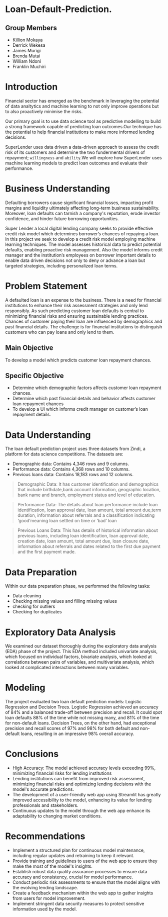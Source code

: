 # Loan-Default-Prediction.


## Group Members
* Killion Mokaya
* Derrick Wekesa
* James Murigi
* Brenda Mutai
* William Ndoni
* Franklin Muchiri

# Introduction

Financial sector has emerged as the benchmark in leveraging the potential of data analtytics and machine learning to not only improve operations but to also proactively minimise the risks.

Our primary goal is to use data science tool as predictive modelling to build a strong framework capable of predicting loan outcomes.Our technique has the potential to help financial institutions to make more informed lending decisions.

SuperLender uses data driven a data-driven  approach to assess the credit risk of its customers and determine  the two fundermental drivers of repayment; `willingness` and `ability`.We will explore how SuperLender uses machine learning models to predict loan outcomes and evaluate their performance.


# Business Understanding

Defaulting borrowers cause significant financial losses, impacting profit margins and liquidity ultimately affecting long-term business sustainability. Moreover, loan defaults can tarnish a company's reputation, erode investor confidence, and hinder future borrowing opportunities. 

Super Lender a local digital lending company seeks to provide effective credit risk model which determines borrower’s chances of repaying a loan. In this project we seek to develop a credit risk model employing machine learning techniques. The model assesses historical data to predict potential defaults, enabling proactive risk management. Also the model informs credit manager and the institution’s employees on borrower important details to enable data driven decisions not only to deny or advance a loan  but targeted strategies, including personalized loan terms.

# Problem Statement

A defaulted loan is an expense to the business. There is a need for financial institutions to enhance their risk assessment strategies and only lend responsibly.  As such predicting customer loan defaults is central to minimizing financial risks and ensuring sustainable lending practices. Chances of customer paying their loan are influenced by demographics and past financial details. The challenge is for financial institutions to distinguish customers who can pay loans and only lend to them.

## Main Objective

To develop a model which predicts customer loan repayment chances.

## Specific Objective

* Determine which demographic factors affects customer loan repayment chances.
*	Determine which past financial details and behavior affects customer loan repayment chances
*	To develop a UI which informs credit manager on customer’s loan repayment details. 

# Data Understanding

The loan default prediction project uses three datasets from Zindi, a platform for data science competitions. The datasets are:
* Demographic data: Contains 4,346 rows and 9 columns.
* Performance data: Contains 4,368 rows and 10 columns.
* Previous loans data: Contains 18,183 rows and 12 columns.

> Demographic Data: It has customer identification and demographics that include birthdate,bank account information, geographic location, bank name and branch, employment status and level of education.

> Performance Data: The details about loan performance include loan identification, loan approval date, loan amount, total amount due,term duration, information about referrals and a classification indicating ‘good’meaning loan settled on time or ‘bad’ loan

> Previous Loans Data: This has details of historical information about previous loans, including loan identification, loan approval date, creation date, loan amount, total amount due, loan closure date, information about referrals and dates related to the first due payment and the first payment made.


# Data Preparation
Within our data preparation phase, we perfommed the following tasks:
* Data cleaning
* Checking missing values and filling missing values
* checking for outliers
* Checking for duplicates

# Exploratory Data Analysis

We examined our dataset thoroughly during the exploratory data analysis (EDA) phase of the project. This EDA method included univariate analysis, which focused on individual factors, bivariate analysis, which looked at correlations between pairs of variables, and multivariate analysis, which looked at complicated interactions between many variables. 

# Modeling

The project evaluated two loan default prediction models: Logistic Regression and Decision Trees. Logistic Regression achieved an accuracy of 84% and a balanced trade-off between precision and recall. It could spot loan defaults 88% of the time while not missing many, and 81% of the time for non-default loans. Decision Trees, on the other hand, had exceptional precision and recall scores of 97% and 98% for both default and non-default loans, resulting in an impressive 98% overall accuracy.

# Conclusions

* High Accuracy: The model achieved accuracy levels exceeding 99%, minimizing financial risks for lending institutions
* Lending institutions can benefit from improved risk assessment, minimizing financial risks and optimizing lending decisions with the model's accurate predictions.
* The development of a user-friendly web app using Streamlit has greatly improved accessibility to the model, enhancing its value for lending professionals and stakeholders.
* Continuous updates to the model through the web app enhance its adaptability to changing market conditions.


# Recommendations

* Implement a structured plan for continuous model maintenance, including regular updates and retraining to keep it relevant.
* Provide training and guidelines to users of the web app to ensure they make the most of the model's insights.
* Establish robust data quality assurance processes to ensure data accuracy and consistency, crucial for model performance.
* Conduct periodic risk assessments to ensure that the model aligns with the evolving lending landscape.
* Create a feedback mechanism within the web app to gather insights from users for model improvement.
* Implement stringent data security measures to protect sensitive information used by the model.





